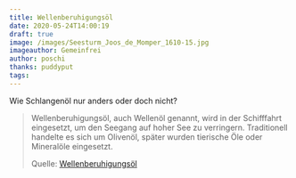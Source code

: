 ```yaml
---
title: Wellenberuhigungsöl
date: 2020-05-24T14:00:19
draft: true
image: /images/Seesturm_Joos_de_Momper_1610-15.jpg
imageauthor: Gemeinfrei
author: poschi
thanks: puddyput
tags: 
---
```


Wie Schlangenöl nur anders oder doch nicht?

> Wellenberuhigungsöl, auch Wellenöl genannt, wird in der Schifffahrt
> eingesetzt, um den Seegang auf hoher See zu verringern. Traditionell handelte
> es sich um Olivenöl, später wurden tierische Öle oder Mineralöle eingesetzt.
>
> Quelle: [Wellenberuhigungsöl](https://de.m.wikipedia.org/wiki/Wellenberuhigungs%C3%B6l)
